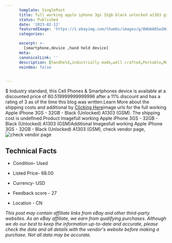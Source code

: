 ```yaml
---
      template: SinglePost
      title: full working apple iphone 3gs 32gb black unlocked a1303 gsm 
      status: Published
      date: '2023-02-12'
      featuredImage: 'https://i.ebayimg.com/thumbs/images/g/8WUAAOSw1HdjZz1m/s-l225.jpg'
      categories: 

      excerpt: >-
        [smartphone,device ,hand held device]
      meta:
      canonicalLink: ''
      description: [handheld,industrially made,well crafted,Portable,Mobile,Compact,Convenient,Lightweight,Maneuverable,Man-portable,Miniature,Carriable,Hand-held,Light,Holdable,Transportable,Mobile device,Pocket-sized,On-the-go,Wireless,Cordless,Compact size,Convenient size, smartphone,device ,hand held device]
      noindex: false

        
---
```

$
    Industry standard, this Cell Phones & Smartphones device is available at a discounted price of 60.519999999999996 after a 11% discount and has a rating of 3 as of the time this blog was written.Learn More about the shipping costs and additional by [Clicking Here](https://www.ebay.com/itm/403979083961?hash=item5e0f07a0b9%3Ag%3A8WUAAOSw1HdjZz1m&mkevt=1&mkcid=1&mkrid=711-53200-19255-0&campid=%253CePNCampaignId%253E&customid=%253CreferenceId%253E&toolid=10049)image urls for the full working Apple iPhone 3GS - 32GB - Black (Unlocked) A1303 (GSM). The shipping cost is undefined.Product Imagefull working Apple iPhone 3GS - 32GB - Black (Unlocked) A1303 (GSM)Additional Imagesfull working Apple iPhone 3GS - 32GB - Black (Unlocked) A1303 (GSM), check vendor page, ![check vendor page](https://origin-galleryplus.ebayimg.com/ws/web/403979083961_2_0_1/225x225.jpg,https://origin-galleryplus.ebayimg.com/ws/web/403979083961_3_0_1/225x225.jpg,https://origin-galleryplus.ebayimg.com/ws/web/403979083961_4_0_1/225x225.jpg,https://origin-galleryplus.ebayimg.com/ws/web/403979083961_5_0_1/225x225.jpg,https://origin-galleryplus.ebayimg.com/ws/web/403979083961_6_0_1/225x225.jpg,https://origin-galleryplus.ebayimg.com/ws/web/403979083961_7_0_1/225x225.jpg,https://origin-galleryplus.ebayimg.com/ws/web/403979083961_8_0_1/225x225.jpg,https://origin-galleryplus.ebayimg.com/ws/web/403979083961_9_0_1/225x225.jpg,https://origin-galleryplus.ebayimg.com/ws/web/403979083961_10_0_1/225x225.jpg,https://origin-galleryplus.ebayimg.com/ws/web/403979083961_11_0_1/225x225.jpg)
    
    

 ## Technical Facts 



     
      

 - Condition- Used 


      

 - Listed Price- 68.00 


      

 - Currency- USD 


      

 - Feedback score - 27 


      

 - Location - CN 


      
      

 *_This post may contain affiliate links from eBay and other third-party websites. As an eBay affiliate, we earn from qualifying purchases. Although we do our best to keep the information up-to-date and accurate, please check the date and all details with the vendor's website before making a purchase. Not all data may be accurate._*



    
    
    
    
    